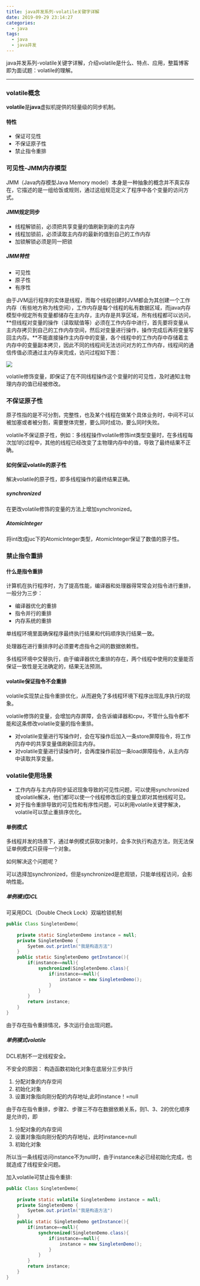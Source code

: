 ```yaml
---
title: java并发系列-volatile关键字详解
date: 2019-09-29 23:14:27
categories:
  - java
tags:
  - java
  - java并发
---
```


java并发系列-volatile关键字详解，介绍volatile是什么、特点、应用，整篇博客即为面试题：volatile的理解。
<!-- more -->

------------
### volatile概念
**volatile**是**java**虚拟机提供的轻量级的同步机制。

#### 特性
- 保证可见性
- 不保证原子性
- 禁止指令重排

### 可见性-JMM内存模型
JMM（Java内存模型Java Memory model）本身是一种抽象的概念并不真实存在，它描述的是一组给饭或规则，通过这组规范定义了程序中各个变量的访问方式。

#### JMM规定同步
- 线程解锁前，必须把共享变量的值刷新到新的主内存
- 线程加锁前，必须读取主内存的最新的值到自己的工作内存
- 加锁解锁必须是同一把锁

##### JMM特性
- 可见性
- 原子性
- 有序性

由于JVM运行程序的实体是线程，而每个线程创建时JVM都会为其创建一个工作内存（有些地方称为栈空间），工作内存是每个线程的私有数据区域，而java内存模型中规定所有变量都储存在主内存，主内存是共享区域，所有线程都可以访问，**但线程对变量的操作（读取赋值等）必须在工作内存中进行，首先要将变量从主内存拷贝到自己的工作内存空间，然后对变量进行操作，操作完成后再将变量写回主内存。**不能直接操作主内存中的变量，各个线程中的工作内存中存储着主内存中的变量副本拷贝，因此不同的线程间无法访问对方的工作内存，线程间的通信传值必须通过主内存来完成，访问过程如下图：

<img class="avatar" src="/img/JMM.png">

volatile修饰变量，即保证了在不同线程操作这个变量时的可见性，及时通知主物理内存的值已经被修改。

### 不保证原子性
原子性指的是不可分割，完整性，也及某个线程在做某个具体业务时，中间不可以被加塞或者被分割，需要整体完整，要么同时成功，要么同时失败。

volatile不保证原子性，例如：多线程操作volatile修饰int类型变量时，在多线程每次加1的过程中，其他的线程已经改变了主物理内存中的值，导致了最终结果不正确。

#### 如何保证volatile的原子性
解决volatile的原子性，即多线程操作的最终结果正确。
##### synchronized
在更改volatile修饰的变量的方法上增加synchronized。
##### AtomicInteger
将int改成juc下的AtomicInteger类型，AtomicInteger保证了数值的原子性。

### 禁止指令重排
#### 什么是指令重排
计算机在执行程序时，为了提高性能，编译器和处理器得常常会对指令进行重排，一般分为三步：
- 编译器优化的重排
- 指令并行的重排
- 内存系统的重排

单线程环境里面确保程序最终执行结果和代码顺序执行结果一致。

处理器在进行重排序时必须要考虑指令之间的数据依赖性。

多线程环境中交替执行，由于编译器优化重排的存在，两个线程中使用的变量能否保证一致性是无法确定的，结果无法预测。

#### volatile保证指令不会重排
volatile实现禁止指令重排优化，从而避免了多线程环境下程序出现乱序执行的现象。

volatile修饰的变量，会增加内存屏障，会告诉编译器和cpu，不管什么指令都不能和这条修改volatile变量的指令重排。
- 对volatile变量进行写操作时，会在写操作后加入一条store屏障指令，将工作内存中的共享变量值刷新回主内存。
- 对volatile变量进行读操作时，会再度操作前加一条load屏障指令，从主内存中读取共享变量。

### volatile使用场景
- 工作内存与主内存同步延迟现象导致的可见性问题，可以使用synchronized或volatile解决，他们都可以使一个线程修改后的变量立即对其他线程可见。
- 对于指令重排导致的可见性和有序性问题，可以利用volatile关键字解决，volatile可以禁止重排序优化。

#### 单例模式
多线程并发的场景下，通过单例模式获取对象时，会多次执行构造方法，则无法保证单例模式只获得一个对象。

如何解决这个问题呢？

可以选择加synchronized，但是synchronized是悲观锁，只能单线程访问，会影响性能。

##### 单例模式DCL

可采用DCL（Double Check Lock）双端检锁机制
```java
public Class SingletenDemo{
	
	private static SingletenDemo instance = null;
	private SingletenDemo {
		Syetem.out.println("我是构造方法")
	}
	public static SingletenDemo getInstance(){
		if(instance==null){
			synchronized(SingletenDemo.class){
				if(instance==null){
					instance = new SingletenDemo();
				}
			}
		}
		return instance;
	}
}
```
由于存在指令重排情况，多次运行会出现问题。
##### 单例模式volatile
DCL机制不一定线程安全。

不安全的原因：
构造函数初始化对象在底层分三步执行
1. 分配对象的内存空间
2. 初始化对象
3. 设置对象指向刚分配的内存地址,此时instance！=null

由于存在指令重排，步骤2、步骤三不存在数据依赖关系，则1、3、2的优化顺序是允许的，即
1. 分配对象的内存空间
3. 设置对象指向刚分配的内存地址，此时instance=null
2. 初始化对象

<red>
所以当一条线程访问instance不为null时，由于instance未必已经初始化完成，也就造成了线程安全问题。
</red>

加入volatile可禁止指令重排:

```java
public Class SingletenDemo{
	
	private static volatile SingletenDemo instance = null;
	private SingletenDemo {
		Syetem.out.println("我是构造方法")
	}
	public static SingletenDemo getInstance(){
		if(instance==null){
			synchronized(SingletenDemo.class){
				if(instance==null){
					instance = new SingletenDemo();
				}
			}
		}
		return instance;
	}
}
```